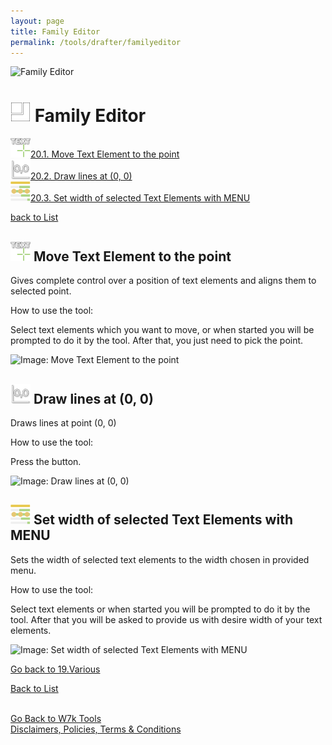 ```yaml
---
layout: page
title: Family Editor
permalink: /tools/drafter/familyeditor
---
```


![Family Editor](/images/Tools/Drafter/drafterFamily.jpg)  

# <a id="family-editor"></a> ![Family Editor](/images/Tools/Drafter/Icons/Family.png) Family Editor  
  
![Move Text Element to the point](/images/Tools/Drafter/Icons/Text_MoveToPoint.png)[20.1. Move Text Element to the point](#move-text-element-to-the-point)  
![Draw lines at (0, 0)](/images/Tools/Drafter/Icons/FE_drawzero.png)[20.2. Draw lines at (0, 0)](#draw-lines-at-(0,-0))  
![Set width of selected Text Elements with MENU ](/images/Tools/Drafter/Icons/TN_SetWidthWithMenu.png)[20.3. Set width of selected Text Elements with MENU](#set-width-of-selected-text-elements-with-menu)  
  

[back to List](/Drafter.md/#list)  
  
## <a id="move-text-element-to-the-point"></a> ![Move Text Element to the point](/images/Tools/Drafter/Icons/Text_MoveToPoint.png) Move Text Element to the point 

Gives complete control over a position of text elements and aligns them to selected point.

How to use the tool: 

Select text elements which you want to move, or when started you will be prompted to do it by the tool. After that, you just need to pick the point.

![Image: Move Text Element to the point](https://drive.google.com/uc?export=view&id=18IsFi08GkKjVSFLUQtp-u0BTjaO-Le9k)  

## <a id="draw-lines-at-(0,-0)"></a> ![Draw lines at (0, 0)](/images/Tools/Drafter/Icons/FE_drawzero.png) Draw lines at (0, 0)

Draws lines at point (0, 0)

How to use the tool: 

Press the button.

![Image: Draw lines at (0, 0)](https://drive.google.com/uc?export=view&id=18N0gezxzM3rP9QSlc_4GetkJSQbdjphk)  


## <a id="set-width-of-selected-text-elements-with-menu"></a> ![Set width of selected Text Elements with MENU](/images/Tools/Drafter/Icons/TN_SetWidthWithMenu.png) Set width of selected Text Elements with MENU 

Sets the width of selected text elements to the width chosen in provided menu. 

How to use the tool:

Select text elements or when started you will be prompted to do it by the tool. After that you will be asked to provide us with desire width of your text elements.

![Image: Set width of selected Text Elements with MENU](https://drive.google.com/uc?export=view&id=18tjHsmqUPw-LQT2K74TsSWoXpcc8hnMp)  


[Go back to 19.Various](/DrVarious.md/#various)  

[Back to List](/Drafter.md/#list)  
  
  
<br>
<div class="backToTools">
    <a href="https://w7k.pl/tools/">Go Back to W7k Tools</a>
</div>
<div class="terms">
    <a href="https://w7k.pl/terms/">Disclaimers, Policies, Terms & Conditions</a>
</div>

